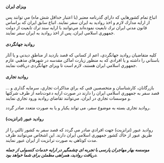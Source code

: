 #### ویزای ایران
اتباع تمام كشورهايي كه داراي گذرنامه معتبر (با اعتبار حداقل شش ماه) مي توانند پس از ارايه مدارك لازم و اخذ رواديد به ايران سفر نمايند. اتباع سابق ايران كه براساس قانون مدني ايران ترك تابعيت نموده‌اند مي‌توانند با ارایه سند ترك تابعيت از دولت جمهوري اسلامي ايران، پس از اخذ رواديد به ايران سفر نمايند.

#### رواديد جهانگردی
كليه متقاضيان رواديد جهانگردي، اعم از كساني كه قصد بازديد از مناطق ديدني و يا آثار باستاني را داشته و يا افرادي كه به منظور زيارت اماكن مقدسه در شهرهاي مذهبي عازم جمهوري اسلامي ايران هستند، لازم است تا ویزای جهانگردی دریافت نمایند.

#### رواديد تجاری
بازرگانان، كارشناسان و متخصصين فني كه براي مذاكرات تجاري، سرمایه گذاری و … قصد سفر به جمهوري اسلامي ايران را دارند در صورت ارايه دعوت‌نامه از طرف شركتها و موسسات تجاري در ایران، مي‌توانند تقاضاي رواديد ورود تجاري نمايند.

روادید تجاری بسته به موضوع سفر، می تواند یکبار و یا به صورت متعدد صادر گردد.

#### رواديد عبور (ترانزيت)
رواديد عبور (ترانزيت) جهت افرادي صادر مي گردد كه قصد سفر به كشور ثالثي را از طريق عبور از خاك كشور جمهوري اسلامي ايران دارند. اين اشخاص مي‌توانند ظرف مدت كوتاهي به‌ صورت ترانزيت از ايران عبور نمايند.

**_موسسه بهار مهاجران پارسی با تجربه ای چشمگیر در ارایه خدمات کنسولی از جمله دریافت روادید، همراهی مطمئن برای شما خواهد بود._**